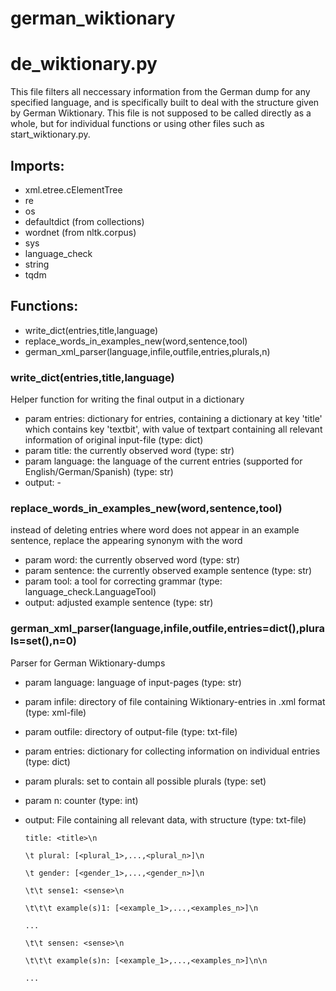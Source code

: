 # german_wiktionary

# de_wiktionary.py
This file filters all neccessary information from the German dump for any specified language, and is specifically built to deal with the structure given by German Wiktionary. This file is not supposed to be called directly as a whole, but for individual functions or using other files such as start_wiktionary.py.
## Imports:
* xml.etree.cElementTree
* re
* os
* defaultdict (from collections)
* wordnet (from nltk.corpus)
* sys
* language_check
* string
* tqdm
## Functions:
* write_dict(entries,title,language)
* replace_words_in_examples_new(word,sentence,tool)
* german_xml_parser(language,infile,outfile,entries,plurals,n)
### write_dict(entries,title,language)
Helper function for writing the final output in a dictionary
* param entries: dictionary for entries, containing a dictionary at key 'title' which contains key 'textbit', with value of textpart containing all relevant information of original input-file (type: dict)
* param title: the currently observed word (type: str)
* param language: the language of the current entries (supported for English/German/Spanish) (type: str)
* output: - 
### replace_words_in_examples_new(word,sentence,tool)
instead of deleting entries where word does not appear in an example sentence, replace the appearing synonym with the word
* param word: the currently observed word (type: str)
* param sentence: the currently observed example sentence (type: str)
* param tool: a tool for correcting grammar (type: language_check.LanguageTool)
* output: adjusted example sentence (type: str)
### german_xml_parser(language,infile,outfile,entries=dict(),plurals=set(),n=0)
Parser for German Wiktionary-dumps
* param language: language of input-pages (type: str)
* param infile: directory of file containing Wiktionary-entries in .xml format (type: xml-file)
* param outfile: directory of output-file (type: txt-file)
* param entries: dictionary for collecting information on individual entries (type: dict)
* param plurals: set to contain all possible plurals (type: set)
* param n: counter (type: int)
* output: File containing all relevant data, with structure (type: txt-file)
  
      title: <title>\n
  
      \t plural: [<plural_1>,...,<plural_n>]\n
      
      \t gender: [<gender_1>,...,<gender_n>]\n
      
      \t\t sense1: <sense>\n
      
      \t\t\t example(s)1: [<example_1>,...,<examples_n>]\n
      
      ...
      
      \t\t sensen: <sense>\n
      
      \t\t\t example(s)n: [<example_1>,...,<examples_n>]\n\n
      
      ...
